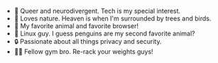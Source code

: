 - 🌈 Queer and neurodivergent. Tech is my special interest.
- 🌲 Loves nature. Heaven is when I'm surrounded by trees and birds.
- 🦊 My favorite animal and favorite browser!
- 🐧 Linux guy. I guess penguins are my second favorite animal?
- 🔒 Passionate about all things privacy and security.
- 🏋🏻 Fellow gym bro. Re-rack your weights guys!
